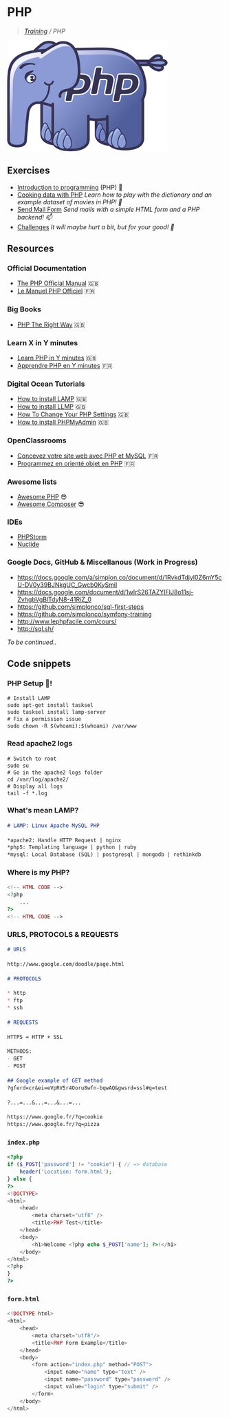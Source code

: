 # PHP
>_[Training](https://github.com/simplonco/training) / PHP_

![PHP](php.png)

## Exercises

* [Introduction to programming](https://github.com/simplonco/php-introduction) (PHP) :elephant:
* [Cooking data with PHP](https://github.com/simplonco/php-cooking-data) _Learn how to play with the dictionary and an example dataset of movies in PHP! :egg:_
* [Send Mail Form](https://github.com/simplonco/php-send-mail-form) _Send mails with a simple HTML form and a PHP backend! :mailbox:_
* [Challenges](https://github.com/simplonco/php-challenges) _It will maybe hurt a bit, but for your good! :cactus:_

## Resources

### Official Documentation

* [The PHP Official Manual](http://php.net/manual/en/index.php) :uk:
* [Le Manuel PHP Officiel](http://php.net/manual/fr/index.php) :fr:

### Big Books

* [PHP The Right Way](http://www.phptherightway.com/) :uk:

### Learn X in Y minutes

* [Learn PHP in Y minutes](https://learnxinyminutes.com/docs/php/) :uk:
* [Apprendre PHP en Y minutes](https://learnxinyminutes.com/docs/fr-fr/php/) :fr:

### Digital Ocean Tutorials

* [How to install LAMP](https://www.digitalocean.com/community/tutorials/how-to-install-linux-apache-mysql-php-lamp-stack-on-ubuntu-16-04) :uk:
* [How to install LLMP](https://www.digitalocean.com/community/tutorials/how-to-install-the-llmp-stack-linux-lighttpd-mysql-and-php-on-ubuntu-12-04) :uk:
* [How To Change Your PHP Settings](https://www.digitalocean.com/community/tutorials/how-to-change-your-php-settings-on-ubuntu-14-04) :uk:
* [How to install PHPMyAdmin](https://www.digitalocean.com/community/tutorials/how-to-install-and-secure-phpmyadmin-on-ubuntu-16-04) :uk:

### OpenClassrooms

* [Concevez votre site web avec PHP et MySQL](https://openclassrooms.com/courses/concevez-votre-site-web-avec-php-et-mysql) :fr:
* [Programmez en orienté objet en PHP](https://openclassrooms.com/courses/programmez-en-oriente-objet-en-php) :fr:

### Awesome lists

* [Awesome PHP](https://github.com/ziadoz/awesome-php) :sunglasses:
* [Awesome Composer](https://github.com/jakoch/awesome-composer) :sunglasses:

### IDEs

* [PHPStorm](https://www.jetbrains.com/phpstorm/)
* [Nuclide](https://nuclide.io/)

### Google Docs, GitHub & Miscellanous (Work in Progress)

* https://docs.google.com/a/simplon.co/document/d/1RvkdTdjyl0Z6mY5cU-DV0y39BJNkgUC_Gwcb0KySmiI
* https://docs.google.com/document/d/1wIrS26TAZYIFIJ8o11sj-ZvhgbVgBlTdyN8-41RiZ_0
* https://github.com/simplonco/sql-first-steps
* https://github.com/simplonco/symfony-training
* http://www.lephpfacile.com/cours/
* http://sql.sh/

_To be continued.._

## Code snippets

### PHP Setup :tada:!

```shell
# Install LAMP
sudo apt-get install tasksel
sudo tasksel install lamp-server
# Fix a permission issue
sudo chown -R $(whoami):$(whoami) /var/www
```

### Read apache2 logs

```shell
# Switch to root
sudo su
# Go in the apache2 logs folder
cd /var/log/apache2/
# Display all logs
tail -f *.log
```

### What's mean LAMP?

```markdown
# LAMP: Linux Apache MySQL PHP

*apache2: Handle HTTP Request | nginx
*php5: Templating language | python | ruby
*mysql: Local Database (SQL) | postgresql | mongodb | rethinkdb
```

### Where is my PHP?

```php
<!-- HTML CODE -->
<?php
    ...
?>
<!-- HTML CODE -->
```

### URLS, PROTOCOLS & REQUESTS

```markdown
# URLS

http://www.google.com/doodle/page.html

# PROTOCOLS

* http
* ftp
* ssh

# REQUESTS

HTTPS = HTTP + SSL

METHODS:
- GET
- POST

## Google example of GET method
?gferd=cr&ei=eVpRV5r4Ooru8wfn-bqwAQ&gwsrd=ssl#q=test

?...=...&...=...&...=...

https://www.google.fr/?q=cookie
https://www.google.fr/?q=pizza
```

### `index.php`

```php
<?php
if ($_POST['password'] != "cookie") { // => database
    header('Location: form.html');
} else {
?>
<!DOCTYPE>
<html>
    <head>
        <meta charset="utf8" />
        <title>PHP Test</title>
    </head>
    <body>
        <h1>Welcome <?php echo $_POST['name']; ?>!</h1>
    </body>
</html>
<?php
}
?>
```

### `form.html`

```php
<!DOCTYPE html>
<html>
    <head>
        <meta charset="utf8"/>
        <title>PHP Form Example</title>
    </head>
    <body>
        <form action="index.php" method="POST">
            <input name="name" type="text" />
            <input name="password" type="password" />
            <input value="login" type="submit" />
        </form>
    </body>
</html>
```
